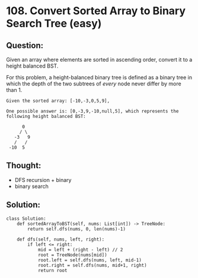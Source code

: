 # 108. Convert Sorted Array to Binary Search Tree \(easy\)

## Question:

Given an array where elements are sorted in ascending order, convert it to a height balanced BST.

For this problem, a height-balanced binary tree is defined as a binary tree in which the depth of the two subtrees of _every_ node never differ by more than 1.

```text
Given the sorted array: [-10,-3,0,5,9],

One possible answer is: [0,-3,9,-10,null,5], which represents the following height balanced BST:

      0
     / \
   -3   9
   /   /
 -10  5
```

## Thought:

* DFS recursion + binary 
* binary search

## Solution:

```text
class Solution:
    def sortedArrayToBST(self, nums: List[int]) -> TreeNode:
        return self.dfs(nums, 0, len(nums)-1)
    
    def dfs(self, nums, left, right):
        if left <= right:
            mid = left + (right - left) // 2
            root = TreeNode(nums[mid])
            root.left = self.dfs(nums, left, mid-1)
            root.right = self.dfs(nums, mid+1, right)
            return root
```


